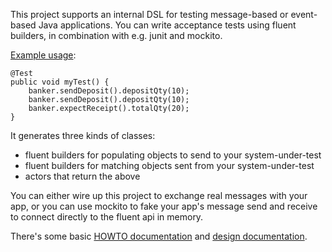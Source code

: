 This project supports an internal DSL for testing message-based or event-based
Java applications. You can write acceptance tests using fluent builders,
in combination with e.g. junit and mockito.

[Example usage](src/test/java/com/bavelsoft/broccolies/bank/SimpleTest.java):

```
@Test
public void myTest() {
	banker.sendDeposit().depositQty(10);
	banker.sendDeposit().depositQty(10);
	banker.expectReceipt().totalQty(20);
}
```

It generates three kinds of classes:

* fluent builders for populating objects to send to your system-under-test
* fluent builders for matching objects sent from your system-under-test
* actors that return the above

You can either wire up this project to exchange real messages with your app,
or you can use mockito to fake your app's message send and receive to connect
directly to the fluent api in memory.

There's some basic [HOWTO documentation](doc/HOWTO.md) and [design documentation](doc/DESIGN.md).
